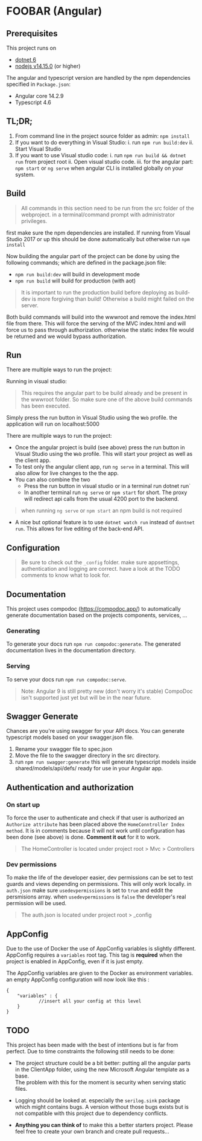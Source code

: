 # FOOBAR (Angular)

## Prerequisites
This project runs on
* [dotnet 6](https://www.microsoft.com/net/download/core)
* [nodejs v14.15.0](https://nodejs.org/en/download/)  (or higher)

The angular and typescript version are handled by the npm dependencies specified in `Package.json`:
* Angular core 14.2.9
* Typescript 4.6

## TL;DR;

 1. From command line in the project source folder as admin: `npm install` 
 2. If you want to do everything in Visual Studio:
	i. run `npm run build:dev`
	ii.  Start Visual Studio 
3. If you want to use Visual studio code:
    i. run `npm run build && dotnet run` from project root
    ii. Open visual studio code.
    iii. for the angular part: `npm start` or `ng serve` when angular CLI is installed globally on your system.

## Build

> All commands in this section need to be run from the src folder of the webproject.
>in a terminal/command prompt with administrator privileges.

first make sure the npm dependencies are installed.
If running from Visual Studio 2017 or up this should be done automatically but otherwise run
`npm install`

Now building the angular part of the project can be done by using the following commands; which are defined in the package.json file:

 - `npm run build:dev` will build in development mode
 - `npm run build` will build for production (with aot)

> It is important to run the production build before deploying as build-dev is more forgiving than build!  Otherwise a build might failed on the server.

Both build commands will build into the wwwroot and remove the index.html file from there.
This will force the serving of the MVC index.html and will force us to pass through authorization.  otherwise the static index file would be returned and we would bypass authorization.

## Run

There are multiple ways to run the project:

Running in visual studio:

>This requires the angular part to be build already and be present in the wwwroot folder. So make sure one of the above build commands has been executed.

Simply press the run button in Visual Studio  using the `Web` profile.
the application will run on localhost:5000



There are multiple ways to run the project:
*  Once the angular project is build (see above) press the run button in Visual Studio  using the `Web` profile.
		This will start your project as well as the client app.		
* To test only the angular client app, run `ng serve` in a terminal.
		This will also allow for live changes to the the app.
* You can also combine the two
	* Press the run button in visual studio or in a terminal run dotnet run`    
	 * In another terminal run `ng serve` or `npm start` for short.  The proxy will redirect api calls from the usual 4200 port to the backend.

>when running `ng serve` or `npm start` an npm build is not required

* A nice but optional feature is to use `dotnet watch run` instead of `dontnet run`. This allows for live editing of the back-end API.

## Configuration

>Be sure to check out the `_config` folder.
make sure appsettings, authentication and logging are correct. 
have a look at the TODO comments to know what to look for.

## Documentation

This project uses compodoc (https://compodoc.app/) to automatically generate documentation based on the projects components, services, ...

### Generating

To generate your docs run `npm run compodoc:generate`. The generated documentation lives in the documentation directory.

### Serving

To serve your docs run `npm run compodoc:serve`.

>Note: Angular 9 is still pretty new (don't worry it's stable) CompoDoc isn't supported just yet but will be in the near future.

## Swagger Generate

Chances are you're using swagger for your API docs. You can generate typescript models based on your swagger.json file.

1. Rename your swagger file to spec.json
2. Move the file to the swagger directory in the src directory.
3. run `npm run swagger:generate` this will generate typescript models inside shared/models/api/defs/ ready for use in your Angular app.

## Authentication and authorization

### On start up
To force the user to authenticate and check if that user is authorized an  `Authorize attribute` has been placed above the `HomeConntroller Index method`.
It is in  comments because it will not work until configuration has been done (see above) is done. **Comment it out** for it to work.

> The HomeController is located under project root > Mvc > Controllers

### Dev permissions

To make the life of the developer easier, dev permissions can be set to test guards and views depending on permissions. This will only work locally.
in  `auth.json`  make sure `usedevpermissions` is set to `true` and eddit the persmisions array.
when `usedevpermissions` is `false` the developer's real permission will be used.

> The auth.json is located under project root > _config

## AppConfig

Due to the use of Docker the use of AppConfig variables is slightly different.
AppConfig requires a `variables` root tag.
This tag is **required** when the project is enabled in AppConfig, even if it is just empty.

The AppConfig variables are given to the Docker as environment variables.
an empty AppConfig configuration will now look like this :
```
{
	"variables" : {
			//insert all your config at this level
	}
}
```
## TODO

This project has been made with the best of intentions but is far from perfect.
Due to time constraints the following still needs to be done:

 * The project structure could be a bit better: putting all the angular parts in the ClientApp folder, using the new Microsoft Angular template as a base.	 
	 The problem with this for the moment is security when serving static files.
	 
* Logging should be looked at.  especially the `serilog.sink` package which might contains bugs. A version without those bugs exists but is not compatible with this project due to dependency conflicts.

* **Anything you can think of** to make this a better starters project. Please feel free to create your own branch and create pull requests...
